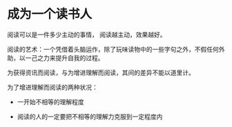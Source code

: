 # 成为一个读书人





阅读可以是一件多少主动的事情， 阅读越主动，效果越好。



阅读的艺术：一个凭借着头脑运作，除了玩味读物中的一些字句之外，不假任何外助，以一己之力来提升自我的过程。

为获得资讯而阅读，与为增进理解而阅读，其间的差异不能以道里计。

为了增进理解而阅读的两种状况：

- 一开始不相等的理解程度

- 阅读的人的一定要把不相等的理解力克服到一定程度内




